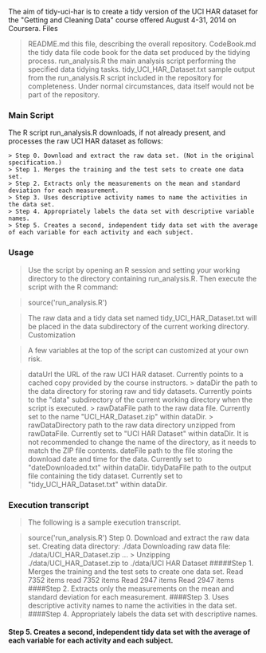 The aim of tidy-uci-har is to create a tidy version of the UCI HAR dataset for the "Getting and Cleaning Data" course offered August 4-31, 2014 on Coursera.
Files

   > README.md this file, describing the overall repository.
  > CodeBook.md the tidy data file code book for the data set produced by the tidying process.
   > run_analysis.R the main analysis script performing the specified data tidying tasks.
   > tidy_UCI_HAR_Dataset.txt sample output from the run_analysis.R script included in the repository for completeness. Under normal circumstances, data itself would not be part of the repository.

###  Main Script

The R script run_analysis.R downloads, if not already present, and processes the raw UCI HAR dataset as follows:

    > Step 0. Download and extract the raw data set. (Not in the original specification.)
    > Step 1. Merges the training and the test sets to create one data set.
    > Step 2. Extracts only the measurements on the mean and standard deviation for each measurement.
    > Step 3. Uses descriptive activity names to name the activities in the data set.
    > Step 4. Appropriately labels the data set with descriptive variable names.
    > Step 5. Creates a second, independent tidy data set with the average of each variable for each activity and each subject.

### Usage

> Use the script by opening an R session and setting your working directory to the directory containing run_analysis.R. Then execute the script with the R command:

> source('run_analysis.R')

> The raw data and a tidy data set named tidy_UCI_HAR_Dataset.txt will be placed in the data subdirectory of the current working directory.
> Customization

> A few variables at the top of the script can customized at your own risk.

   > dataUrl the URL of the raw UCI HAR dataset. Currently points to a cached copy provided by the course instructors.
    > dataDir the path to the data directory for storing raw and tidy datasets. Currently points to the "data" subdirectory of the current working directory when the script is executed.
    > rawDataFile path to the raw data file. Currently set to the name "UCI_HAR_Dataset.zip" within dataDir.
    > rawDataDirectory path to the raw data directory unzipped from rawDataFile. Currently set to "UCI HAR Dataset" within dataDir. It is not recommended to change the name of the directory, as it needs to match the ZIP file contents.
   > dateFile path to the file storing the download date and time for the data. Currently set to "dateDownloaded.txt" within dataDir.
   > tidyDataFile path to the output file containing the tidy dataset. Currently set to "tidy_UCI_HAR_Dataset.txt" within dataDir.

### Execution transcript

> The following is a sample execution transcript.

> source('run_analysis.R')
> Step 0. Download and extract the raw data set.
  >      Creating data directory: ./data
   >     Downloading raw data file: ./data/UCI_HAR_Dataset.zip ...
    >    Unzipping ./data/UCI_HAR_Dataset.zip to ./data/UCI HAR Dataset
#####Step 1. Merges the training and the test sets to create one data set.
> Read 7352 items
> read 7352 items
> Read 2947 items
> Read 2947 items
####Step 2. Extracts only the measurements on the mean and standard deviation for each measurement.
####Step 3. Uses descriptive activity names to name the activities in the data set.
####Step 4. Appropriately labels the data set with descriptive names.
#### Step 5. Creates a second, independent tidy data set with the average of each variable for each activity and each subject.


